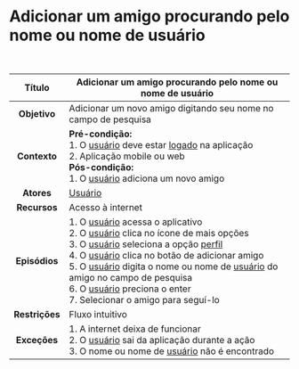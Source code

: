 # Adicionar um amigo procurando pelo nome ou nome de usuário

<br/>

|   **Título**   | Adicionar um amigo procurando pelo nome ou nome de usuário                                                                                                                                                                                                                                                                                                                                                                                                                                                                                               |
| :------------: | -------------------------------------------------------------------------------------------------------------------------------------------------------------------------------------------------------------------------------------------------------------------------------------------------------------------------------------------------------------------------------------------------------------------------------------------------------------------------------------------------------------------------------------------------------- |
|  **Objetivo**  | Adicionar um novo amigo digitando seu nome no campo de pesquisa                                                                                                                                                                                                                                                                                                                                                                                                                                                                                          |
|  **Contexto**  | **Pré-condição:** <br/> 1. O [usuário](../lexicos.md#usuario) deve estar [logado](../lexicos.md#login) na aplicação <br/> 2. Aplicação mobile ou web <br/> **Pós-condição:** <br/> 1. O [usuário](../lexicos.md#usuario) adiciona um novo amigo                                                                                                                                                                                                                                                                                                          |
|   **Atores**   | [Usuário](../lexicos.md#usuario)                                                                                                                                                                                                                                                                                                                                                                                                                                                                                                                         |
|  **Recursos**  | Acesso à internet                                                                                                                                                                                                                                                                                                                                                                                                                                                                                                                                        |
| **Episódios**  | 1. O [usuário](../lexicos.md#usuario) acessa o aplicativo <br/> 2. O [usuário](../lexicos.md#usuario) clica no ícone de mais opções <br/> 3. O [usuário](../lexicos.md#usuario) seleciona a opção [perfil](../lexicos.md#conta) <br/> 4. O [usuário](../lexicos.md#usuario) clica no botão de adicionar amigo <br/> 5. O [usuário](../lexicos.md#usuario) digita o nome ou nome de [usuário](../lexicos.md#usuario) do amigo no campo de pesquisa <br/> 6. O [usuário](../lexicos.md#usuario) preciona o enter <br/> 7. Selecionar o amigo para seguí-lo |
| **Restrições** | Fluxo intuitivo                                                                                                                                                                                                                                                                                                                                                                                                                                                                                                                                          |
|  **Exceções**  | 1. A internet deixa de funcionar <br/> 2. O [usuário](../lexicos.md#usuario) sai da aplicação durante a ação <br/> 3. O nome ou nome de [usuário](../lexicos.md#usuario) não é encontrado                                                                                                                                                                                                                                                                                                                                                                |
